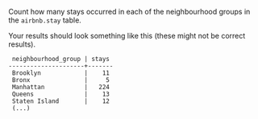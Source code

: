 
Count how many stays occurred in each of the neighbourhood groups
in the `airbnb.stay` table.

Your results should look something like this (these might not be correct
results).

```
 neighbourhood_group | stays
---------------------+-------
 Brooklyn            |    11
 Bronx               |     5
 Manhattan           |   224
 Queens              |    13
 Staten Island       |    12
 (...)
```